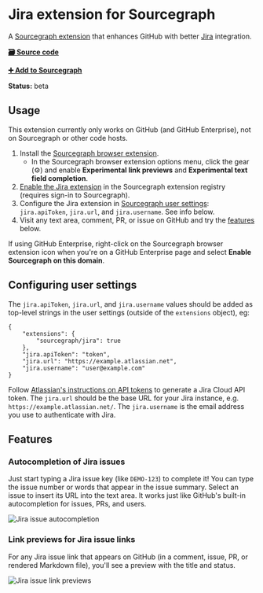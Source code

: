 # Jira extension for Sourcegraph

A [Sourcegraph extension](https://docs.sourcegraph.com/extensions) that enhances GitHub with better [Jira](https://www.atlassian.com/software/jira) integration.

[**🗃️ Source code**](https://github.com/sourcegraph/sourcegraph-jira)

[**➕ Add to Sourcegraph**](https://sourcegraph.com/extensions/sourcegraph/jira)

**Status:** beta

## Usage

This extension currently only works on GitHub (and GitHub Enterprise), not on Sourcegraph or other code hosts.

1. Install the [Sourcegraph browser extension](https://docs.sourcegraph.com/integration/browser_extension).
   - In the Sourcegraph browser extension options menu, click the gear (⚙️) and enable **Experimental link previews** and **Experimental text field completion**.
1. [Enable the Jira extension](https://sourcegraph.com/extensions/sourcegraph/jira) in the Sourcegraph extension registry (requires sign-in to Sourcegraph).
1. Configure the Jira extension in [Sourcegraph user settings](https://sourcegraph.com/user/settings): `jira.apiToken`, `jira.url`, and `jira.username`. See info below.
1. Visit any text area, comment, PR, or issue on GitHub and try the [features](#features) below.

If using GitHub Enterprise, right-click on the Sourcegraph browser extension icon when you're on a GitHub Enterprise page and select **Enable Sourcegraph on this domain**.

## Configuring user settings

The `jira.apiToken`, `jira.url`, and `jira.username` values should be added as top-level strings in the user settings (outside of the `extensions` object), eg:

```
{
	"extensions": {
		"sourcegraph/jira": true
	},
	"jira.apiToken": "token",
	"jira.url": "https://example.atlassian.net",
	"jira.username": "user@example.com"
}
```

Follow [Atlassian's instructions on API tokens](https://confluence.atlassian.com/cloud/api-tokens-938839638.html) to generate a Jira Cloud API token. The `jira.url` should be the base URL for your Jira instance, e.g. `https://example.atlassian.net/`. The `jira.username` is the email address you use to authenticate with Jira.

## Features

### Autocompletion of Jira issues

Just start typing a Jira issue key (like `DEMO-123`) to complete it! You can type the issue number or words that appear in the issue summary. Select an issue to insert its URL into the text area. It works just like GitHub's built-in autocompletion for issues, PRs, and users.

![Jira issue autocompletion](https://storage.googleapis.com/sourcegraph-assets/extensions/sourcegraph/jira/jira-autocomplete.png)

### Link previews for Jira issue links

For any Jira issue link that appears on GitHub (in a comment, issue, PR, or rendered Markdown file), you'll see a preview with the title and status.

![Jira issue link previews](https://storage.googleapis.com/sourcegraph-assets/extensions/sourcegraph/jira/jira-linkpreview.png)
